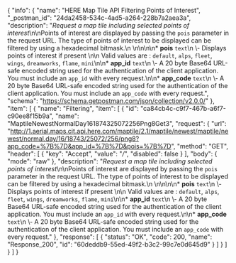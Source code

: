 {
  "info": {
    "name": "HERE Map Tile API Filtering Points of Interest",
    "_postman_id": "24da2458-534c-4ad5-a264-228b7a2aea3a",
    "description": "*Request a map tile including selected points of interest*\n\nPoints of interest are displayed by passing the `pois` parameter in the request URL. The type of points of interest to be displayed can be filtered by using a hexadecimal bitmask.\n  \n\n\n\n* **pois**  `text`\n \\- Displays points of interest if present  \n\n Valid values are : `default`, `alps`, `fleet`, `wings`, `dreamworks`, `flame`, `mini`\n\n* **app_id**  `text`\n \\- A 20 byte Base64 URL-safe encoded string used for the authentication of the client application.    You must include an `app_id` with every request.\n\n* **app_code**  `text`\n \\- A 20 byte Base64 URL-safe encoded string used for the authentication of the client application.    You must include an `app_code` with every request.",
    "schema": "https://schema.getpostman.com/json/collection/v2.0.0/"
  },
  "item": [
    {
      "name": "Filtering",
      "item": [
        {
          "id": "ca84cb4c-c9f7-467b-a6f7-c90ee8f15b9a",
          "name": "MaptileNewestNormalDay161874325072256Png8Get3",
          "request": {
            "url": "http://1.aerial.maps.cit.api.here.com/maptile/2.1/maptile/newest/maptile/newest/normal.day/16/18743/25072/256/png8?app_code=%7B%7D&app_id=%7B%7D&pois=%7B%7D",
            "method": "GET",
            "header": [
              {
                "key": "Accept",
                "value": "*/*",
                "disabled": false
              }
            ],
            "body": {
              "mode": "raw"
            },
            "description": "*Request a map tile including selected points of interest*\n\nPoints of interest are displayed by passing the `pois` parameter in the request URL. The type of points of interest to be displayed can be filtered by using a hexadecimal bitmask.\n  \n\n\n\n* **pois**  `text`\n \\- Displays points of interest if present  \n\n Valid values are : `default`, `alps`, `fleet`, `wings`, `dreamworks`, `flame`, `mini`\n\n* **app_id**  `text`\n \\- A 20 byte Base64 URL-safe encoded string used for the authentication of the client application.    You must include an `app_id` with every request.\n\n* **app_code**  `text`\n \\- A 20 byte Base64 URL-safe encoded string used for the authentication of the client application.    You must include an `app_code` with every request."
          },
          "response": [
            {
              "status": "OK",
              "code": 200,
              "name": "Response_200",
              "id": "60deddb9-55ed-49f2-b3c2-99c7e0d645d9"
            }
          ]
        }
      ]
    }
  ]
}
